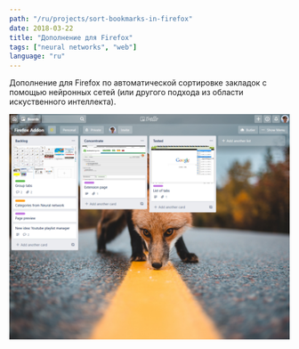 ```yaml
---
path: "/ru/projects/sort-bookmarks-in-firefox"
date: 2018-03-22
title: "Дополнение для Firefox"
tags: ["neural networks", "web"]
language: "ru"
---
```


Дополнение для Firefox по автоматической сортировке закладок с помощью нейронных сетей (или другого подхода из области искуственного интеллекта).

![Trello board](firefox-addon-trello.png)